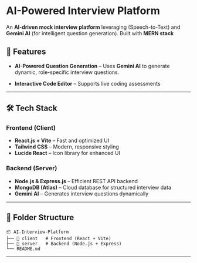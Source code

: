 # AI-Powered Interview Platform

An **AI-driven mock interview platform** leveraging (Speech-to-Text) and **Gemini AI** (for intelligent question generation). Built with **MERN stack** 

## 🚀 Features
- **AI-Powered Question Generation** – Uses **Gemini AI** to generate dynamic, role-specific interview questions.

- **Interactive Code Editor** – Supports live coding assessments

---

## 🛠️ Tech Stack
### **Frontend (Client)**
- **React.js + Vite** – Fast and optimized UI
- **Tailwind CSS** – Modern, responsive styling
- **Lucide React** – Icon library for enhanced UI

### **Backend (Server)**
- **Node.js & Express.js** – Efficient REST API backend
- **MongoDB (Atlas)** – Cloud database for structured interview data
- **Gemini AI** – Generates interview questions dynamically

---

## 📂 Folder Structure
```
📦 AI-Interview-Platform
├── 📁 client   # Frontend (React + Vite)
├── 📁 server   # Backend (Node.js + Express)
└── README.md
```

---


